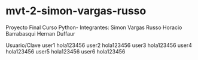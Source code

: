 # mvt-2-simon-vargas-russo
Proyecto Final Curso Python-
Integrantes:
Simon Vargas Russo
Horacio Barrabasqui
Hernan Duffaur

Usuario/Clave 
user1   hola123456 
user2   hola123456 
user3   hola123456 
user4   hola123456 
user5   hola123456 
user6   hola123456 
